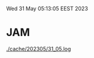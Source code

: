Wed 31 May 05:13:05 EEST 2023
# JAM
<a href='./cache/202305/31_05.log'>./cache/202305/31_05.log</a>
